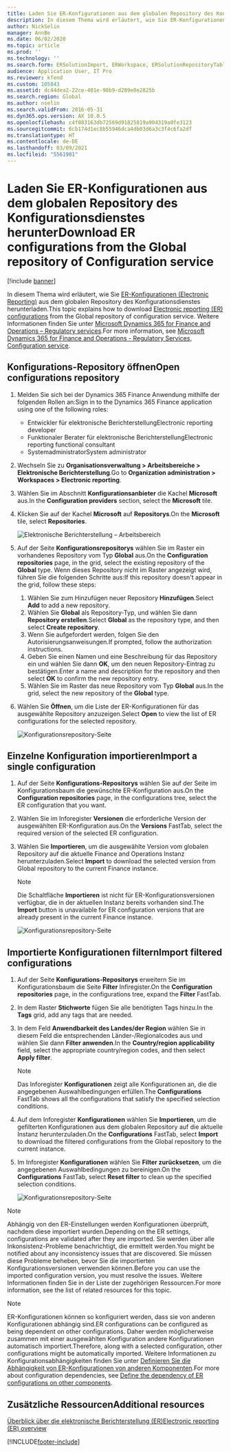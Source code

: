 ```yaml
---
title: Laden Sie ER-Konfigurationen aus dem globalen Repository des Konfigurationsdienstes herunter
description: In diesem Thema wird erläutert, wie Sie ER-Konfigurationen (Electronic Reporting) aus dem globalen Repository des Konfigurationsdienstes herunterladen.
author: NickSelin
manager: AnnBe
ms.date: 06/02/2020
ms.topic: article
ms.prod: ''
ms.technology: ''
ms.search.form: ERSolutionImport, ERWorkspace, ERSolutionRepositoryTable
audience: Application User, IT Pro
ms.reviewer: kfend
ms.custom: 105843
ms.assetid: dc44dea2-22ce-401e-98b9-d289e0e2825b
ms.search.region: Global
ms.author: nselin
ms.search.validFrom: 2016-05-31
ms.dyn365.ops.version: AX 10.0.5
ms.openlocfilehash: c4f083163db72569d91825819a904319a0fe3123
ms.sourcegitcommit: 6cb174d1ec8b55946dca4db03d6a3c3f4c6fa2df
ms.translationtype: HT
ms.contentlocale: de-DE
ms.lasthandoff: 03/09/2021
ms.locfileid: "5561901"
---
```

# <a name="download-er-configurations-from-the-global-repository-of-configuration-service"></a><span data-ttu-id="52c3f-103">Laden Sie ER-Konfigurationen aus dem globalen Repository des Konfigurationsdienstes herunter</span><span class="sxs-lookup"><span data-stu-id="52c3f-103">Download ER configurations from the Global repository of Configuration service</span></span>

[!include [banner](../includes/banner.md)]

<span data-ttu-id="52c3f-104">In diesem Thema wird erläutert, wie Sie [ER-Konfigurationen (Electronic Reporting)](general-electronic-reporting.md#Configuration) aus dem globalen Repository des Konfigurationsdienstes herunterladen.</span><span class="sxs-lookup"><span data-stu-id="52c3f-104">This topic explains how to download [Electronic reporting (ER) configurations](general-electronic-reporting.md#Configuration) from the Global repository of configuration service.</span></span> <span data-ttu-id="52c3f-105">Weitere Informationen finden Sie unter [Microsoft Dynamics 365 for Finance and Operations – Regulatory services](https://docs.microsoft.com/business-applications-release-notes/october18/dynamics365-finance-operations/regulatory-service-configuration).</span><span class="sxs-lookup"><span data-stu-id="52c3f-105">For more information, see [Microsoft Dynamics 365 for Finance and Operations - Regulatory Services, Configuration service](https://docs.microsoft.com/business-applications-release-notes/october18/dynamics365-finance-operations/regulatory-service-configuration).</span></span>

## <a name="open-configurations-repository"></a><span data-ttu-id="52c3f-106">Konfigurations-Repository öffnen</span><span class="sxs-lookup"><span data-stu-id="52c3f-106">Open configurations repository</span></span>

1. <span data-ttu-id="52c3f-107">Melden Sie sich bei der Dynamics 365 Finance Anwendung mithilfe der folgenden Rollen an:</span><span class="sxs-lookup"><span data-stu-id="52c3f-107">Sign in to the Dynamics 365 Finance application using one of the following roles:</span></span>

    - <span data-ttu-id="52c3f-108">Entwickler für elektronische Berichterstellung</span><span class="sxs-lookup"><span data-stu-id="52c3f-108">Electronic reporting developer</span></span>
    - <span data-ttu-id="52c3f-109">Funktionaler Berater für elektronische Berichterstellung</span><span class="sxs-lookup"><span data-stu-id="52c3f-109">Electronic reporting functional consultant</span></span>
    - <span data-ttu-id="52c3f-110">Systemadministrator</span><span class="sxs-lookup"><span data-stu-id="52c3f-110">System administrator</span></span>

2. <span data-ttu-id="52c3f-111">Wechseln Sie zu **Organisationsverwaltung > Arbeitsbereiche > Elektronische Berichterstellung**.</span><span class="sxs-lookup"><span data-stu-id="52c3f-111">Go to **Organization administration > Workspaces > Electronic reporting**.</span></span>
3. <span data-ttu-id="52c3f-112">Wählen Sie im Abschnitt **Konfigurationsanbieter** die Kachel **Microsoft** aus.</span><span class="sxs-lookup"><span data-stu-id="52c3f-112">In the **Configuration providers** section, select the **Microsoft** tile.</span></span>
3. <span data-ttu-id="52c3f-113">Klicken Sie auf der Kachel **Microsoft** auf **Repositorys**.</span><span class="sxs-lookup"><span data-stu-id="52c3f-113">On the **Microsoft** tile, select **Repositories**.</span></span>

    ![Elektronische Berichterstellung – Arbeitsbereich](./media/er-download-configurations-global-repo-er-workspace.png)

4. <span data-ttu-id="52c3f-115">Auf der Seite **Konfigurationsrepositorys** wählen Sie im Raster ein vorhandenes Repository vom Typ **Global** aus.</span><span class="sxs-lookup"><span data-stu-id="52c3f-115">On the **Configuration repositories** page, in the grid, select the existing repository of the **Global** type.</span></span> <span data-ttu-id="52c3f-116">Wenn dieses Repository nicht im Raster angezeigt wird, führen Sie die folgenden Schritte aus:</span><span class="sxs-lookup"><span data-stu-id="52c3f-116">If this repository doesn't appear in the grid, follow these steps:</span></span>

    1. <span data-ttu-id="52c3f-117">Wählen Sie zum Hinzufügen neuer Repository **Hinzufügen**.</span><span class="sxs-lookup"><span data-stu-id="52c3f-117">Select **Add** to add a new repository.</span></span>
    2. <span data-ttu-id="52c3f-118">Wählen Sie **Global** als Repository-Typ, und wählen Sie dann **Repository erstellen**.</span><span class="sxs-lookup"><span data-stu-id="52c3f-118">Select **Global** as the repository type, and then select **Create repository**.</span></span>
    3. <span data-ttu-id="52c3f-119">Wenn Sie aufgefordert werden, folgen Sie den Autorisierungsanweisungen.</span><span class="sxs-lookup"><span data-stu-id="52c3f-119">If prompted, follow the authorization instructions.</span></span>
    4. <span data-ttu-id="52c3f-120">Geben Sie einen Namen und eine Beschreibung für das Repository ein und wählen Sie dann **OK**, um den neuen Repository-Eintrag zu bestätigen.</span><span class="sxs-lookup"><span data-stu-id="52c3f-120">Enter a name and description for the repository and then select **OK** to confirm the new repository entry.</span></span>
    5. <span data-ttu-id="52c3f-121">Wählen Sie im Raster das neue Repository vom Typ **Global** aus.</span><span class="sxs-lookup"><span data-stu-id="52c3f-121">In the grid, select the new repository of the **Global** type.</span></span>

5. <span data-ttu-id="52c3f-122">Wählen Sie **Öffnen**, um die Liste der ER-Konfigurationen für das ausgewählte Repository anzuzeigen.</span><span class="sxs-lookup"><span data-stu-id="52c3f-122">Select **Open** to view the list of ER configurations for the selected repository.</span></span>

    ![Konfigurationsrepository-Seite](./media/er-download-configurations-global-repo-repositories-list.png)

## <a name="import-a-single-configuration"></a><span data-ttu-id="52c3f-124">Einzelne Konfiguration importieren</span><span class="sxs-lookup"><span data-stu-id="52c3f-124">Import a single configuration</span></span>

1. <span data-ttu-id="52c3f-125">Auf der Seite **Konfigurations-Repositorys** wählen Sie auf der Seite im Konfigurationsbaum die gewünschte ER-Konfiguration aus.</span><span class="sxs-lookup"><span data-stu-id="52c3f-125">On the **Configuration repositories** page, in the configurations tree, select the ER configuration that you want.</span></span>
2. <span data-ttu-id="52c3f-126">Wählen Sie im Inforegister **Versionen** die erforderliche Version der ausgewählten ER-Konfiguration aus.</span><span class="sxs-lookup"><span data-stu-id="52c3f-126">On the **Versions** FastTab, select the required version of the selected ER configuration.</span></span>
3. <span data-ttu-id="52c3f-127">Wählen Sie **Importieren**, um die ausgewählte Version vom globalen Repository auf die aktuelle Finance and Operations Instanz herunterzuladen.</span><span class="sxs-lookup"><span data-stu-id="52c3f-127">Select **Import** to download the selected version from Global repository to the current Finance instance.</span></span>

    > [!NOTE]
    > <span data-ttu-id="52c3f-128">Die Schaltfläche **Importieren** ist nicht für ER-Konfigurationsversionen verfügbar, die in der aktuellen Instanz bereits vorhanden sind.</span><span class="sxs-lookup"><span data-stu-id="52c3f-128">The **Import** button is unavailable for ER configuration versions that are already present in the current Finance instance.</span></span>

    ![Konfigurationsrepository-Seite](./media/er-download-configurations-global-repo-repository-content.png)

## <a name="import-filtered-configurations"></a><span data-ttu-id="52c3f-130">Importierte Konfigurationen filtern</span><span class="sxs-lookup"><span data-stu-id="52c3f-130">Import filtered configurations</span></span>

1. <span data-ttu-id="52c3f-131">Auf der Seite **Konfigurations-Repositorys** erweitern Sie im Konfigurationsbaum die Seite **Filter** Infiregister.</span><span class="sxs-lookup"><span data-stu-id="52c3f-131">On the **Configuration repositories** page, in the configurations tree, expand the **Filter** FastTab.</span></span>
2. <span data-ttu-id="52c3f-132">In dem Raster **Stichworte** fügen Sie alle benötigten Tags hinzu.</span><span class="sxs-lookup"><span data-stu-id="52c3f-132">In the **Tags** grid, add any tags that are needed.</span></span>
3. <span data-ttu-id="52c3f-133">In dem Feld **Anwendbarkeit des Landes/der Region** wählen Sie in diesem Feld die entsprechenden Länder-/Regionalcodes aus und wählen Sie dann **Filter anwenden**.</span><span class="sxs-lookup"><span data-stu-id="52c3f-133">In the **Country/region applicability** field, select the appropriate country/region codes, and then select  **Apply filter**.</span></span>

    > [!NOTE]
    > <span data-ttu-id="52c3f-134">Das Inforegister **Konfigurationen** zeigt alle Konfigurationen an, die die angegebenen Auswahlbedingungen erfüllen.</span><span class="sxs-lookup"><span data-stu-id="52c3f-134">The **Configurations** FastTab shows all the configurations that satisfy the specified selection conditions.</span></span>

4. <span data-ttu-id="52c3f-135">Auf dem Inforegister **Konfigurationen** wählen Sie **Importieren**, um die gefilterten Konfigurationen aus dem globalen Repository auf die aktuelle Instanz herunterzuladen.</span><span class="sxs-lookup"><span data-stu-id="52c3f-135">On the **Configurations** FastTab, select **Import** to download the filtered configurations from the Global repository to the current instance.</span></span>
5. <span data-ttu-id="52c3f-136">Im Inforegister **Konfigurationen** wählen Sie **Filter zurücksetzen**, um die angegebenen Auswahlbedingungen zu bereinigen.</span><span class="sxs-lookup"><span data-stu-id="52c3f-136">On the **Configurations** FastTab, select **Reset filter** to clean up the specified selection conditions.</span></span>

    ![Konfigurationsrepository-Seite](./media/er-download-configurations-global-repo-filtered-configurations.png)

> [!NOTE]
> <span data-ttu-id="52c3f-138">Abhängig von den ER-Einstellungen werden Konfigurationen überprüft, nachdem diese importiert wurden.</span><span class="sxs-lookup"><span data-stu-id="52c3f-138">Depending on the ER settings, configurations are validated after they are imported.</span></span> <span data-ttu-id="52c3f-139">Sie werden über alle Inkonsistenz-Probleme benachrichtigt, die ermittelt werden.</span><span class="sxs-lookup"><span data-stu-id="52c3f-139">You might be notified about any inconsistency issues that are discovered.</span></span> <span data-ttu-id="52c3f-140">Sie müssen diese Probleme beheben, bevor Sie die importierten Konfigurationsversionen verwenden können.</span><span class="sxs-lookup"><span data-stu-id="52c3f-140">Before you can use the imported configuration version, you must resolve the issues.</span></span> <span data-ttu-id="52c3f-141">Weitere Informationen finden Sie in der Liste der zugehörigen Ressourcen.</span><span class="sxs-lookup"><span data-stu-id="52c3f-141">For more information, see the list of related resources for this topic.</span></span>

> [!NOTE]
> <span data-ttu-id="52c3f-142">ER-Konfigurationen können so konfiguriert werden, dass sie von anderen Konfigurationen abhängig sind.</span><span class="sxs-lookup"><span data-stu-id="52c3f-142">ER configurations can be configured as being dependent on other configurations.</span></span> <span data-ttu-id="52c3f-143">Daher werden möglicherweise zusammen mit einer ausgewählten Konfiguration andere Konfigurationen automatisch importiert.</span><span class="sxs-lookup"><span data-stu-id="52c3f-143">Therefore, along with a selected configuration, other configurations might be automatically imported.</span></span> <span data-ttu-id="52c3f-144">Weitere Informationen zu Konfigurationsabhängigkeiten finden Sie unter [Definieren Sie die Abhängigkeit von ER-Konfigurationen von anderen Komponenten](tasks/er-define-dependency-er-configurations-from-other-components-july-2017.md).</span><span class="sxs-lookup"><span data-stu-id="52c3f-144">For more about configuration dependencies, see [Define the dependency of ER configurations on other components](tasks/er-define-dependency-er-configurations-from-other-components-july-2017.md).</span></span>

## <a name="additional-resources"></a><span data-ttu-id="52c3f-145">Zusätzliche Ressourcen</span><span class="sxs-lookup"><span data-stu-id="52c3f-145">Additional resources</span></span>

[<span data-ttu-id="52c3f-146">Überblick über die elektronische Berichterstellung (ER)</span><span class="sxs-lookup"><span data-stu-id="52c3f-146">Electronic reporting (ER) overview</span></span>](general-electronic-reporting.md)


[!INCLUDE[footer-include](../../../includes/footer-banner.md)]
